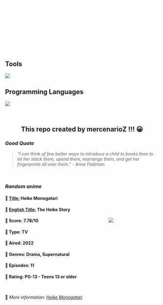 
<img src="svg/nai.svg" />

<p>
  <h2>Tools</h2>
  <a href="https://skillicons.dev">
    <img src="https://skillicons.dev/icons?i=git,bash,vim,ubuntu,tensorflow,pytorch,docker,raspberrypi" />
  </a>

  <br />

  <h2>Programming Languages</h2>

  <a href="https://skillicons.dev">
    <img src="https://skillicons.dev/icons?i=python,c,cpp" />
  </a>
</p>

<br />

<h2 align="center">This repo created by mercenarioZ !!! 😀</h2>
<h3><i>Good Quote</i></h3>

<blockquote>
<i>
“I can think of few better ways to introduce a child to books than to let her stack them, upend them, rearrange them, and get her fingerprints all over them.” - Anne Fadiman
</i>
</blockquote>

<br />

<h3><i>Random anime</i></h3>

<h4>
  <strong>🥭 <u>Title:</u></strong> Heike Monogatari
</h4>

<h4>🌿 <u>English Title:</u> The Heike Story</h4>

<img align="right" width="165" src=https://cdn.myanimelist.net/images/anime/1282/119979.jpg />

<h4>🌱 Score: 7.78/10</h4>

<h4>🌲 Type: TV</h4>

<h4>🌴 Aired: 2022</h4>

<h4>🌵 Genres: Drama, Supernatural</h4>

<h4>🥑 Episodes: 11</h4>

<h4>🍏 Rating: PG-13 - Teens 13 or older</h4>

<br />

🍂 *More information: [Heike Monogatari](https://myanimelist.net/anime/49738/Heike_Monogatari)*
    